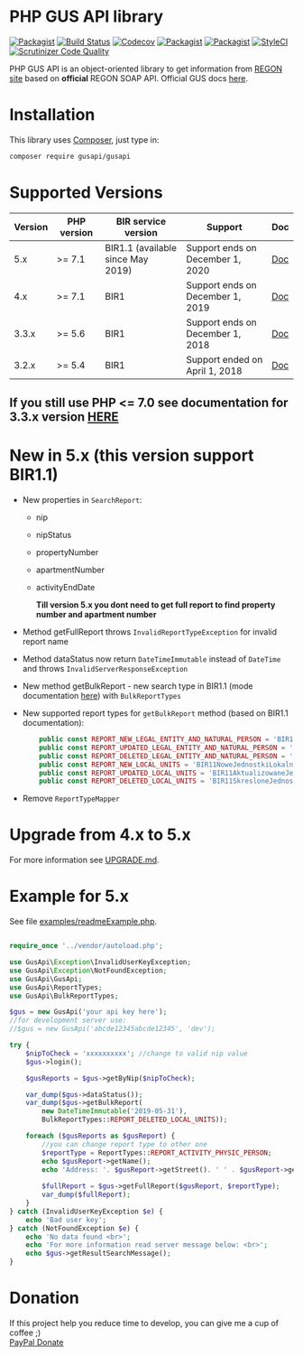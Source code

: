 PHP GUS API library
===================
[![Packagist](https://img.shields.io/packagist/l/gusapi/gusapi.svg)](https://packagist.org/packages/gusapi/gusapi)
[![Build Status](https://travis-ci.org/johnzuk/GusApi.svg?branch=master)](https://travis-ci.org/johnzuk/GusApi)
[![Codecov](https://img.shields.io/codecov/c/github/johnzuk/GusApi/master.svg)](https://codecov.io/gh/johnzuk/GusApi)
[![Packagist](https://img.shields.io/packagist/v/gusapi/gusapi.svg)](https://packagist.org/packages/gusapi/gusapi)
[![Packagist](https://img.shields.io/packagist/dt/gusapi/gusapi.svg)](https://packagist.org/packages/gusapi/gusapi)
[![StyleCI](https://styleci.io/repos/30836493/shield?branch=master)](https://styleci.io/repos/30836493)
[![Scrutinizer Code Quality](https://scrutinizer-ci.com/g/johnzuk/GusApi/badges/quality-score.png?b=master)](https://scrutinizer-ci.com/g/johnzuk/GusApi/?branch=master)

PHP GUS API is an object-oriented library to get information from [REGON site](https://api.stat.gov.pl/Home/RegonApi) based on **official** REGON SOAP API.
Official GUS docs [here](https://api.stat.gov.pl/Home/RegonApi).

Installation
======================
This library uses [Composer](https://packagist.org/packages/gusapi/gusapi), just type in:
```bash
composer require gusapi/gusapi
```

Supported Versions
==================
|Version|PHP version | BIR service version | Support                           | Doc  |
|-------|------------|--------|----------------------------------|------|
|5.x    | >= 7.1     | BIR1.1 (available since May 2019) | Support ends on December 1, 2020 | [Doc](https://github.com/johnzuk/GusApi/blob/master/README.md)|
|4.x    | >= 7.1     | BIR1  | Support ends on December 1, 2019 | [Doc](https://github.com/johnzuk/GusApi/tree/4.0.2/README.md)|
|3.3.x  | >= 5.6     | BIR1  | Support ends on December 1, 2018 | [Doc](https://github.com/johnzuk/GusApi/blob/3.3/README.md) |
|3.2.x  | >= 5.4     | BIR1  | Support ended on April 1, 2018   | [Doc](https://github.com/johnzuk/GusApi/blob/3.2/README.md) |

If you still use PHP <= 7.0 see documentation for 3.3.x version [HERE](https://github.com/johnzuk/GusApi/blob/3.3/README.md)
-------------------
New in 5.x (this version support BIR1.1)
========================================
* New properties in `SearchReport`:
  * nip
  * nipStatus
  * propertyNumber
  * apartmentNumber
  * activityEndDate

    **Till version 5.x you dont need to get full report to find property number and apartment number**

* Method getFullReport throws `InvalidReportTypeException` for invalid report name
* Method dataStatus now return `DateTimeImmutable` instead of `DateTime` and throws `InvalidServerResponseException`
* New method getBulkReport - new search type in BIR1.1 (mode documentation [here](https://api.stat.gov.pl/Home/RegonApi)) 
  with `BulkReportTypes`
* New supported report types for `getBulkReport` method (based on BIR1.1 documentation):
    ```php
        public const REPORT_NEW_LEGAL_ENTITY_AND_NATURAL_PERSON = 'BIR11NowePodmiotyPrawneOrazDzialalnosciOsFizycznych';
        public const REPORT_UPDATED_LEGAL_ENTITY_AND_NATURAL_PERSON = 'BIR11AktualizowanePodmiotyPrawneOrazDzialalnosciOsFizycznych';
        public const REPORT_DELETED_LEGAL_ENTITY_AND_NATURAL_PERSON = 'BIR11SkreslonePodmiotyPrawneOrazDzialalnosciOsFizycznych';
        public const REPORT_NEW_LOCAL_UNITS = 'BIR11NoweJednostkiLokalne';
        public const REPORT_UPDATED_LOCAL_UNITS = 'BIR11AktualizowaneJednostkiLokalne';
        public const REPORT_DELETED_LOCAL_UNITS = 'BIR11SkresloneJednostkiLokalne';
    ```  
  
* Remove  `ReportTypeMapper`
 
Upgrade from 4.x to 5.x
=========================
For more information see [UPGRADE.md](UPGRADE.md).


Example for 5.x
======================
See file [examples/readmeExample.php](examples/readmeExample.php).

```php

require_once '../vendor/autoload.php';

use GusApi\Exception\InvalidUserKeyException;
use GusApi\Exception\NotFoundException;
use GusApi\GusApi;
use GusApi\ReportTypes;
use GusApi\BulkReportTypes;

$gus = new GusApi('your api key here');
//for development server use:
//$gus = new GusApi('abcde12345abcde12345', 'dev');

try {
    $nipToCheck = 'xxxxxxxxxx'; //change to valid nip value
    $gus->login();

    $gusReports = $gus->getByNip($nipToCheck);

    var_dump($gus->dataStatus());
    var_dump($gus->getBulkReport(
        new DateTimeImmutable('2019-05-31'),
        BulkReportTypes::REPORT_DELETED_LOCAL_UNITS));

    foreach ($gusReports as $gusReport) {
        //you can change report type to other one
        $reportType = ReportTypes::REPORT_ACTIVITY_PHYSIC_PERSON;
        echo $gusReport->getName();
        echo 'Address: '. $gusReport->getStreet(). ' ' . $gusReport->getPropertyNumber() . '/' . $gusReport->getApartmentNumber();
        
        $fullReport = $gus->getFullReport($gusReport, $reportType);
        var_dump($fullReport);
    }
} catch (InvalidUserKeyException $e) {
    echo 'Bad user key';
} catch (NotFoundException $e) {
    echo 'No data found <br>';
    echo 'For more information read server message below: <br>';
    echo $gus->getResultSearchMessage();
}

```

Donation
======================
If this project help you reduce time to develop, you can give me a cup of coffee ;)  
[PayPal Donate](https://www.paypal.me/johnzuk)
